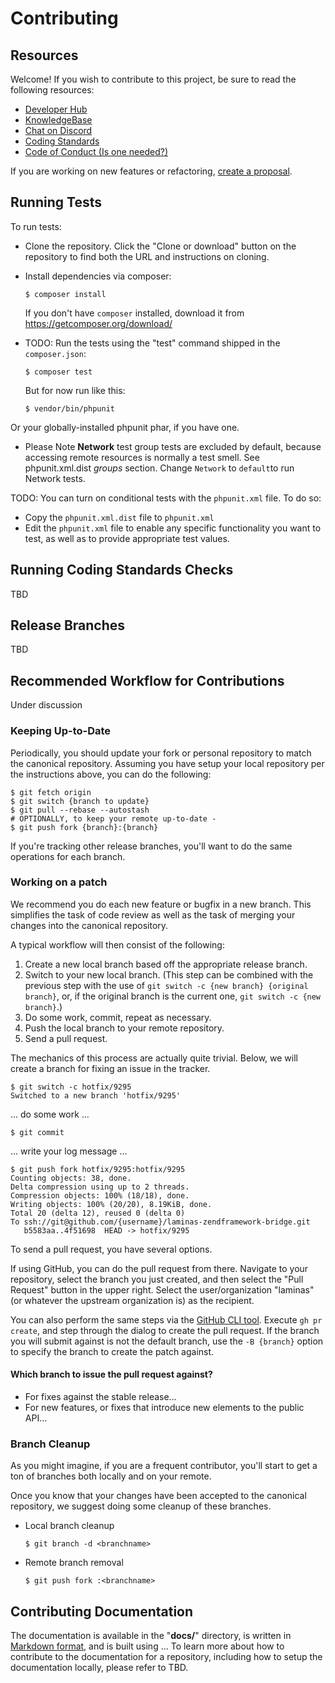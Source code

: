 # Contributing

## Resources

Welcome! If you wish to contribute to this project, be sure to read the following resources:

- [Developer Hub](https://developers.fioprotocol.io/)
- [KnowledgeBase](https://kb.fioprotocol.io/)
- [Chat on Discord](https://discord.gg/pHBmJCc)
- [Coding Standards](https://github.com/link-is-tbd)
- [Code of Conduct (Is one needed?)](is-there-one)

If you are working on new features or refactoring, [create a proposal](./put-proper-link-here).

## Running Tests

To run tests:

- Clone the repository.
  Click the "Clone or download" button on the repository to find both the URL and instructions on cloning.

- Install dependencies via composer:

  ```console
  $ composer install
  ```

  If you don't have `composer` installed, download it from https://getcomposer.org/download/


- TODO: Run the tests using the "test" command shipped in the `composer.json`:

  ```console
  $ composer test
  ```

  But for now run like this:

  ```console
  $ vendor/bin/phpunit
  ```

Or your globally-installed phpunit phar, if you have one.

- Please Note
  **Network** test group tests are excluded by default, because accessing
  remote resources is normally a test smell. See phpunit.xml.dist *groups* section.
  Change `Network` to `default`to run Network tests.

TODO: You can turn on conditional tests with the `phpunit.xml` file. To do so:

- Copy the `phpunit.xml.dist` file to `phpunit.xml`
- Edit the `phpunit.xml` file to enable any specific functionality you want to test, as well as to provide appropriate test values.

## Running Coding Standards Checks

TBD

## Release Branches

TBD

## Recommended Workflow for Contributions

Under discussion

### Keeping Up-to-Date

Periodically, you should update your fork or personal repository to match the canonical repository.
Assuming you have setup your local repository per the instructions above, you can do the following:

```console
$ git fetch origin
$ git switch {branch to update}
$ git pull --rebase --autostash
# OPTIONALLY, to keep your remote up-to-date -
$ git push fork {branch}:{branch}
```

If you're tracking other release branches, you'll want to do the same operations for each branch.

### Working on a patch

We recommend you do each new feature or bugfix in a new branch.
This simplifies the task of code review as well as the task of merging your changes into the canonical repository.

A typical workflow will then consist of the following:

1. Create a new local branch based off the appropriate release branch.
2. Switch to your new local branch.
   (This step can be combined with the previous step with the use of `git switch -c {new branch} {original branch}`, or, if the original branch is the current one, `git switch -c {new branch}`.)
3. Do some work, commit, repeat as necessary.
4. Push the local branch to your remote repository.
5. Send a pull request.

The mechanics of this process are actually quite trivial. Below, we will
create a branch for fixing an issue in the tracker.

```console
$ git switch -c hotfix/9295
Switched to a new branch 'hotfix/9295'
```

... do some work ...


```console
$ git commit
```
... write your log message ...

```console
$ git push fork hotfix/9295:hotfix/9295
Counting objects: 38, done.
Delta compression using up to 2 threads.
Compression objects: 100% (18/18), done.
Writing objects: 100% (20/20), 8.19KiB, done.
Total 20 (delta 12), reused 0 (delta 0)
To ssh://git@github.com/{username}/laminas-zendframework-bridge.git
   b5583aa..4f51698  HEAD -> hotfix/9295
```

To send a pull request, you have several options.

If using GitHub, you can do the pull request from there.
Navigate to your repository, select the branch you just created, and then select the "Pull Request" button in the upper right.
Select the user/organization "laminas" (or whatever the upstream organization is) as the recipient.

You can also perform the same steps via the [GitHub CLI tool](https://cli.github.com).
Execute `gh pr create`, and step through the dialog to create the pull request.
If the branch you will submit against is not the default branch, use the `-B {branch}` option to specify the branch to create the patch against.

#### Which branch to issue the pull request against?

- For fixes against the stable release...
- For new features, or fixes that introduce new elements to the public API...

### Branch Cleanup

As you might imagine, if you are a frequent contributor, you'll start to get a ton of branches both locally and on your remote.

Once you know that your changes have been accepted to the canonical repository, we suggest doing some cleanup of these branches.

- Local branch cleanup

  ```console
  $ git branch -d <branchname>
  ```

- Remote branch removal

  ```console
  $ git push fork :<branchname>
  ```

## Contributing Documentation

The documentation is available in the "**docs/**" directory, is written in [Markdown format], and is built using ...
To learn more about how to contribute to the documentation for a repository, including how to setup the documentation locally, please refer to TBD.

[MkDocs]: https://www.mkdocs.org/
[Markdown format]: https://www.markdownguide.org/